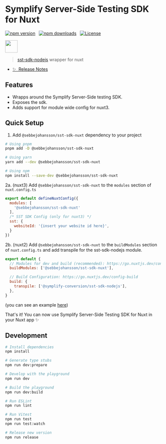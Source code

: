 <!--
Get your module up and running quickly.

Find and replace all on all files (CMD+SHIFT+F):
- Name: Symplify Server-Side Testing SDK for Nuxt
- Package name: @sebbejohansson/sst-sdk-nuxt
- Description: sst-sdk wrapper for nuxt
-->

# Symplify Server-Side Testing SDK for Nuxt

[![npm version][npm-version-src]][npm-version-href]&nbsp;&nbsp;&nbsp;[![npm downloads][npm-downloads-src]][npm-downloads-href]&nbsp;&nbsp;&nbsp;[![License][license-src]][license-href]&nbsp;&nbsp;&nbsp;

<a href="https://www.buymeacoffee.com/sebbejohansson"><img src="https://img.buymeacoffee.com/button-api/?text=Buy me a Monster&emoji=🐉&slug=sebbejohansson&button_colour=000000&font_colour=48e704&font_family=Bree&outline_colour=48e704&coffee_colour=48e704" height="40px"/></a>

> [sst-sdk-nodejs](https://github.com/SymplifyConversion/sst-sdk-nodejs) wrapper for nuxt

- [✨ &nbsp;Release Notes](/CHANGELOG.md)
<!-- - [📖 &nbsp;Documentation](https://example.com) -->

## Features

<!-- Highlight some of the features your module provide here -->
- Wrapps around the Symplify Server-Side testing SDK.
- Exposes the sdk.
- Adds support for module wide config for nuxt3.

## Quick Setup

1. Add `@sebbejohansson/sst-sdk-nuxt` dependency to your project

```bash
# Using pnpm
pnpm add -D @sebbejohansson/sst-sdk-nuxt

# Using yarn
yarn add --dev @sebbejohansson/sst-sdk-nuxt

# Using npm
npm install --save-dev @sebbejohansson/sst-sdk-nuxt
```

2a. (nuxt3) Add `@sebbejohansson/sst-sdk-nuxt` to the `modules` section of `nuxt.config.ts`

```js
export default defineNuxtConfig({
  modules: [
    '@sebbejohansson/sst-sdk-nuxt'
  ],
  /* SST SDK Config (only for nuxt3) */
  sst: {
    websiteId: '{insert your website id here}',
  }
})
```

2b. (nuxt2) Add `@sebbejohansson/sst-sdk-nuxt` to the `buildModules` section of `nuxt.config.ts` and add transpile for the sst-sdk-nodejs module.

```js
export default {
  // Modules for dev and build (recommended): https://go.nuxtjs.dev/config-modules
  buildModules: ['@sebbejohansson/sst-sdk-nuxt'],

  // Build Configuration: https://go.nuxtjs.dev/config-build
  build: {
    transpile: ['@symplify-conversion/sst-sdk-nodejs'],
  },
}
```
(you can see an example [here](https://stackblitz.com/edit/nuxt-starter-zlf6jp?file=package.json,nuxt.config.js,pages%2Findex.vue))

That's it! You can now use Symplify Server-Side Testing SDK for Nuxt in your Nuxt app ✨

## Development

```bash
# Install dependencies
npm install

# Generate type stubs
npm run dev:prepare

# Develop with the playground
npm run dev

# Build the playground
npm run dev:build

# Run ESLint
npm run lint

# Run Vitest
npm run test
npm run test:watch

# Release new version
npm run release
```

<!-- Badges -->
[npm-version-src]: https://img.shields.io/npm/v/@sebbejohansson/sst-sdk-nuxt/latest.svg?style=flat&colorA=18181B&colorB=28CF8D
[npm-version-href]: https://npmjs.com/package/@sebbejohansson/sst-sdk-nuxt

[npm-downloads-src]: https://img.shields.io/npm/dm/@sebbejohansson/sst-sdk-nuxt.svg?style=flat&colorA=18181B&colorB=28CF8D
[npm-downloads-href]: https://npmjs.com/package/@sebbejohansson/sst-sdk-nuxt

[license-src]: https://img.shields.io/npm/l/@sebbejohansson/sst-sdk-nuxt.svg?style=flat&colorA=18181B&colorB=28CF8D
[license-href]: https://npmjs.com/package/@sebbejohansson/sst-sdk-nuxt
